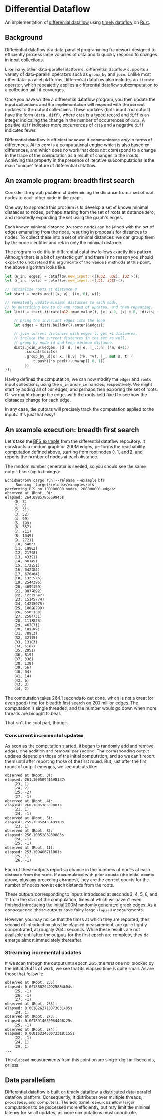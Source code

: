 # Differential Dataflow
An implementation of [differential dataflow](http://www.cidrdb.org/cidr2013/Papers/CIDR13_Paper111.pdf) using [timely dataflow](https://github.com/frankmcsherry/timely-dataflow) on [Rust](http://www.rust-lang.org).

## Background

Differential dataflow is a data-parallel programming framework designed to efficiently process large volumes of data and to quickly respond to changes in input collections.

Like many other data-parallel platforms, differential dataflow supports a variety of data-parallel operators such as `group_by` and `join`. Unlike most other data-parallel platforms, differential dataflow also includes an `iterate` operator, which repeatedly applies a differential dataflow subcomputation to a collection until it converges.

Once you have written a differential dataflow program, you then update the input collections and the implementation will respond with the correct updates to the output collections. These updates (both input and output) have the form `(data, diff)`, where `data` is a typed record and `diff` is an integer indicating the change in the number of occurrences of `data`. A positive `diff` indicates more occurrences of `data` and a negative `diff` indicates fewer.

Differential dataflow is efficient because it communicates *only* in terms of differences. At its core is a computational engine which is also based on differences, and which does no work that does not correspond to a change in the trace of the computation as a result of changes to the inputs. Achieving this property in the presence of iterative subcomputations is the main "unique" feature of differential dataflow.

## An example program:  breadth first search

Consider the graph problem of determining the distance from a set of root nodes to each other node in the graph.

One way to approach this problem is to develop a set of known minimal distances to nodes, perhaps starting from the set of roots at distance zero, and repeatedly expanding the set using the graph's edges.

Each known minimal distance (to some node) can be joined with the set of edges emanating from the node, resulting in proposals for distances to nodes. To collect these into a set of minimal distances, we can group them by the node identifier and retain only the minimal distance.

The program to do this in differential dataflow follows exactly this pattern. Although there is a bit of syntactic guff, and there is no reason you should expect to understand the arguments of the various methods at this point, the above algorithm looks like:

```rust
let (e_in, edges) = dataflow.new_input::<((u32, u32), i32)>();
let (r_in, roots) = dataflow.new_input::<(u32, i32)>();

// initialize roots at distance 0
let start = roots.map(|(x, w)| ((x, 0), w));

// repeatedly update minimal distances to each node,
// by describing how to do one round of updates, and then repeating.
let limit = start.iterate(u32::max_value(), |x| x.0, |x| x.0, |dists| {

    // bring the invariant edges into the loop
    let edges = dists.builder().enter(&edges);

    // join current distances with edges to get +1 distances,
    // include the current distances in the set as well,
    // group by node id and keep minimum distance.
    dists.join_u(&edges, |d| d, |e| e, |_,d,n| (*n, d+1))
         .concat(&dists)
         .group_by_u(|x| x, |k,v| (*k, *v), |_, mut s, t| {
             t.push((*s.peek().unwrap().0, 1))
         })
});
```

Having defined the computation, we can now modify the `edges` and `roots` input collections, using the `e_in` and `r_in` handles, respectively. We might start by adding all of our edges, and perhaps then exploring the set of roots. Or we might change the edges with the roots held fixed to see how the distances change for each edge.

In any case, the outputs will precisely track the computation applied to the inputs. It's just that easy!

## An example execution: breadth first search

Let's take the [BFS example]() from the differential dataflow repository. It constructs a random graph on 200M edges, performs the reachability computation defined above, starting from root nodes 0, 1, and 2, and reports the number of nodes at each distance.

The random number generator is seeded, so you should see the same output I see (up to timings):

```
Echidnatron% cargo run --release --example bfs
     Running `target/release/examples/bfs`
performing BFS on 100000000 nodes, 200000000 edges:
observed at (Root, 0):
elapsed: 264.0985786569945s
	(0, 3)
	(1, 8)
	(2, 21)
	(3, 52)
	(4, 99)
	(5, 199)
	(6, 357)
	(7, 711)
	(8, 1349)
	(9, 2721)
	(10, 5465)
	(11, 10902)
	(12, 21798)
	(13, 43391)
	(14, 86149)
	(15, 172251)
	(16, 342484)
	(17, 676404)
	(18, 1325526)
	(19, 2544386)
	(20, 4699159)
	(21, 8077892)
	(22, 12229347)
	(23, 15145774)
	(24, 14275975)
	(25, 10020299)
	(26, 5505139)
	(27, 2584731)
	(28, 1118823)
	(29, 467071)
	(30, 192398)
	(31, 78933)
	(32, 32175)
	(33, 13103)
	(34, 5162)
	(35, 2051)
	(36, 819)
	(37, 336)
	(38, 138)
	(39, 56)
	(40, 34)
	(41, 14)
	(42, 6)
	(43, 3)
	(44, 2)
```

The computation takes 264.1 seconds to get done, which is not a great (or even good) time for breadth first search on 200 million edges. The computation is single threaded, and the number would go down when more threads are brought to bear.

That isn't the cool part, though.

### Concurrent incremental updates

As soon as the computation started, it began to randomly add and remove edges, one addition and removal per second. The corresponding output updates depend on those of the initial computation, and so we can't report them until after reporting those of the first round. But, just after the first round of output emerges, we see outputs like:

```
observed at (Root, 3):
elapsed: 261.10050941698137s
	(23, 1)
	(24, 2)
	(25, -2)
	(27, -1)
observed at (Root, 4):
elapsed: 260.100518569001s
	(21, 1)
	(24, -1)
observed at (Root, 5):
elapsed: 259.1005240849918s
	(23, 1)
observed at (Root, 8):
elapsed: 256.1005283939885s
	(24, -1)
	(25, -1)
observed at (Root, 11):
elapsed: 253.109466711001s
	(25, 1)
	(26, -1)
```

Each of these outputs reports a change in the numbers of nodes at each distance from the roots. If accumulated with prior counts (the initial counts above, plus any preceding changes), they are the correct counts for the number of nodes *now* at each distance from the roots.

These outputs corresponding to inputs introduced at seconds 3, 4, 5, 8, and 11 from the start of the computation, times at which we haven't even finished introducing the initial 200M randomly generated graph edges. As a consequence, these outputs have fairly large `elapsed` measurements.

However, you may notice that the times at which they are reported, their second of introduction plus the elapsed measurement, are quite tightly concentrated, at roughly 264.1 seconds. While these results are not available until after the outputs for the first epoch are complete, they do emerge almost immediately thereafter.

### Streaming incremental updates

If we scan through the output until epoch 265, the first one not blocked by the initial 264.1s of work, we see that its elapsed time is quite small. As are those that follow it:

```
observed at (Root, 265):
elapsed: 0.0018802949925884604s
	(25, -1)
	(26, -1)
	(27, -1)
observed at (Root, 268):
elapsed: 0.0018262710073031485s
	(24, 1)
observed at (Root, 273):
elapsed: 0.0018914630054496229s
	(25, -1)
observed at (Root, 274):
elapsed: 0.00016224500723183155s
	(22, -1)
	(24, 1)
	(29, 1)
...
```
The `elapsed` measurements from this point on are single-digit milliseconds, or less.

## Data parallelism

Differential dataflow is built on [timely dataflow](https://github.com/frankmcsherry/timely-dataflow), a distributed data-parallel dataflow platform. Consequently, it distributes over multiple threads, processes, and computers. The additional resources allow larger computations to be processed more efficiently, but may limit the minimal latency for small updates, as more computations must coordinate.
